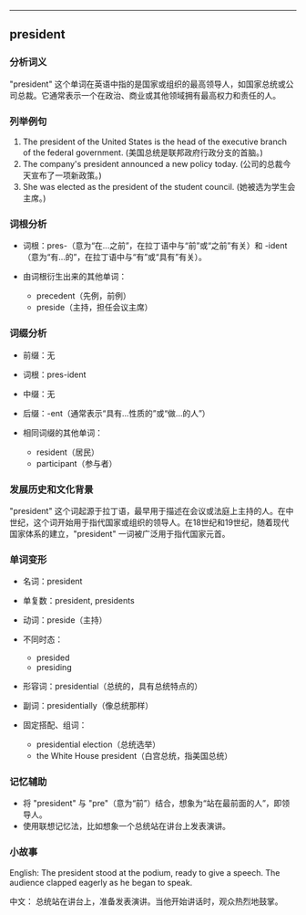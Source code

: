 
---------------
## president
### 分析词义
"president" 这个单词在英语中指的是国家或组织的最高领导人，如国家总统或公司总裁。它通常表示一个在政治、商业或其他领域拥有最高权力和责任的人。

### 列举例句
1. The president of the United States is the head of the executive branch of the federal government. (美国总统是联邦政府行政分支的首脑。)
2. The company's president announced a new policy today. (公司的总裁今天宣布了一项新政策。)
3. She was elected as the president of the student council. (她被选为学生会主席。)

### 词根分析
- 词根：pres-（意为“在...之前”，在拉丁语中与“前”或“之前”有关）和 -ident（意为“有...的”，在拉丁语中与“有”或“具有”有关）。

- 由词根衍生出来的其他单词：
  - precedent（先例，前例）
  - preside（主持，担任会议主席）

### 词缀分析
- 前缀：无
- 词根：pres-ident
- 中缀：无
- 后缀：-ent（通常表示“具有...性质的”或“做...的人”）

- 相同词缀的其他单词：
  - resident（居民）
  - participant（参与者）

### 发展历史和文化背景
"president" 这个词起源于拉丁语，最早用于描述在会议或法庭上主持的人。在中世纪，这个词开始用于指代国家或组织的领导人。在18世纪和19世纪，随着现代国家体系的建立，"president" 一词被广泛用于指代国家元首。

### 单词变形
- 名词：president
- 单复数：president, presidents
- 动词：preside（主持）
- 不同时态：
  - presided
  - presiding
- 形容词：presidential（总统的，具有总统特点的）
- 副词：presidentially（像总统那样）

- 固定搭配、组词：
  - presidential election（总统选举）
  - the White House president（白宫总统，指美国总统）

### 记忆辅助
- 将 "president" 与 "pre"（意为“前”）结合，想象为“站在最前面的人”，即领导人。
- 使用联想记忆法，比如想象一个总统站在讲台上发表演讲。

### 小故事
English:
The president stood at the podium, ready to give a speech. The audience clapped eagerly as he began to speak.

中文：
总统站在讲台上，准备发表演讲。当他开始讲话时，观众热烈地鼓掌。

